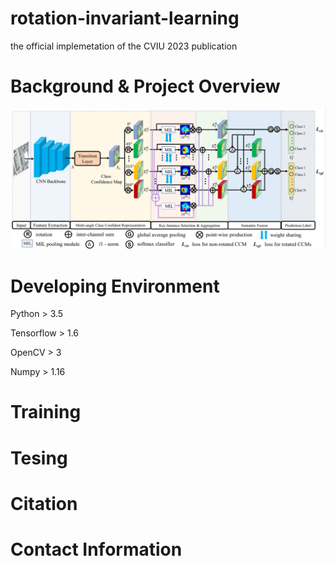 # rotation-invariant-learning
the official implemetation of the CVIU 2023 publication

# Background & Project Overview

![avatar](/framework.png)

# Developing Environment

Python > 3.5

Tensorflow > 1.6

OpenCV > 3

Numpy > 1.16

# Training

# Tesing

# Citation

# Contact Information

